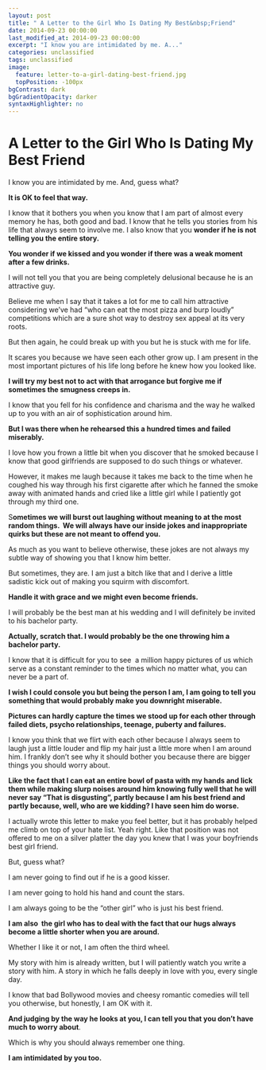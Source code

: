 ```yaml
---
layout: post
title: " A Letter to the Girl Who Is Dating My Best&nbsp;Friend"
date: 2014-09-23 00:00:00
last_modified_at: 2014-09-23 00:00:00
excerpt: "I know you are intimidated by me. A..." 
categories: unclassified
tags: unclassified
image: 
  feature: letter-to-a-girl-dating-best-friend.jpg
  topPosition: -100px
bgContrast: dark
bgGradientOpacity: darker
syntaxHighlighter: no
---
```

# A Letter to the Girl Who Is Dating My Best&nbsp;Friend

				

			



						


		


			



		


I know you are intimidated by me. And, guess what?

**It is OK to feel that way.** 

I know that it bothers you when you know that I am part of almost every memory he has, both good and bad. I know that he tells you stories from his life that always seem to involve me. I also know that you **wonder if he is not telling you the entire story.**

**You wonder if we kissed and you wonder if there was a weak moment after a few drinks.**

I will not tell you that you are being completely delusional because he is an attractive guy.

Believe me when I say that it takes a lot for me to call him attractive considering we&#8217;ve had &#8220;who can eat the most pizza and burp loudly&#8221; competitions which are a sure shot way to destroy sex appeal at its very roots.

But then again, he could break up with you but he is stuck with me for life.

It scares you because we have seen each other grow up. I am present in the most important pictures of his life long before he knew how you looked like.

**I will try my best not to act with that arrogance but forgive me if sometimes the smugness creeps in.** 

I know that you fell for his confidence and charisma and the way he walked up to you with an air of sophistication around him.

**But I was there when he rehearsed this a hundred times and failed miserably.** 

I love how you frown a little bit when you discover that he smoked because I know that good girlfriends are supposed to do such things or whatever.

However, it makes me laugh because it takes me back to the time when he coughed his way through his first cigarette after which he fanned the smoke away with animated hands and cried like a little girl while I patiently got through my third one.

S**ometimes we will burst out laughing without meaning to at the most random things.  We will always have our inside jokes and inappropriate quirks but these are not meant to offend you.**

As much as you want to believe otherwise, these jokes are not always my subtle way of showing you that I know him better.

But sometimes, they are. I am just a bitch like that and I derive a little sadistic kick out of making you squirm with discomfort.

**Handle it with grace and we might even become friends.** 

I will probably be the best man at his wedding and I will definitely be invited to his bachelor party.

**Actually, scratch that. I would probably be the one throwing him a bachelor party.**

I know that it is difficult for you to see  a million happy pictures of us which serve as a constant reminder to the times which no matter what, you can never be a part of.

**I wish I could console you but being the person I am, I am going to tell you something that would probably make you downright miserable.** 

**Pictures can hardly capture the times we stood up for each other through failed diets, psycho relationships, teenage, puberty and failures.** 

I know you think that we flirt with each other because I always seem to laugh just a little louder and flip my hair just a little more when I am around him. I frankly don’t see why it should bother you because there are bigger things you should worry about.

**Like the fact that I can eat an entire bowl of pasta with my hands and lick them while making slurp noises around him knowing fully well that he will never say &#8220;That is disgusting&#8221;, partly because I am his best friend and partly because, well, who are we kidding? I have seen him do worse.**

I actually wrote this letter to make you feel better, but it has probably helped me climb on top of your hate list. Yeah right. Like that position was not offered to me on a silver platter the day you knew that I was your boyfriends best girl friend.

But, guess what?

I am never going to find out if he is a good kisser.

I am never going to hold his hand and count the stars.

I am always going to be the “other girl” who is just his best friend.

**I am also  the girl who has to deal with the fact that our hugs always become a little shorter when you are around.**

Whether I like it or not, I am often the third wheel.

My story with him is already written, but I will patiently watch you write a story with him. A story in which he falls deeply in love with you, every single day.

I know that bad Bollywood movies and cheesy romantic comedies will tell you otherwise, but honestly, I am OK with it.

**And judging by the way he looks at you, I can tell you that you don’t have much to worry about**.

Which is why you should always remember one thing.

**I am intimidated by you too.** 

					

			

				
